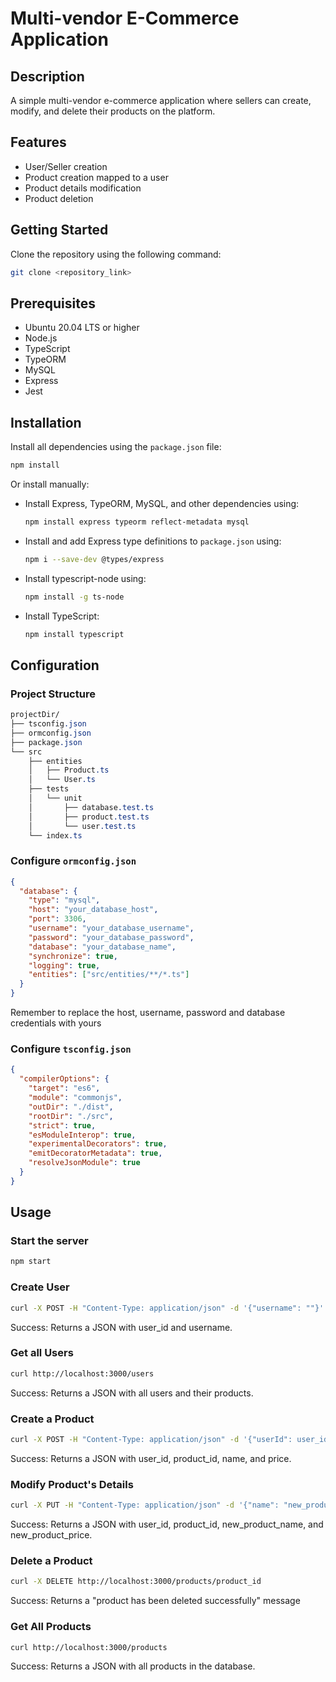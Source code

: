 # Multi-vendor E-Commerce Application

## Description
A simple multi-vendor e-commerce application where sellers can create, modify, and delete their products on the platform.

## Features
- User/Seller creation
- Product creation mapped to a user
- Product details modification
- Product deletion

## Getting Started
Clone the repository using the following command:
```bash
git clone <repository_link>
```

## Prerequisites
- Ubuntu 20.04 LTS or higher
- Node.js
- TypeScript
- TypeORM
- MySQL
- Express
- Jest

## Installation
Install all dependencies using the `package.json` file:
```bash
npm install
```
Or install manually:
- Install Express, TypeORM, MySQL, and other dependencies using:
  ```bash
  npm install express typeorm reflect-metadata mysql
  ```
- Install and add Express type definitions to `package.json` using:
  ```bash
  npm i --save-dev @types/express
  ```
- Install typescript-node using:
  ```bash
  npm install -g ts-node
  ```
- Install TypeScript:
  ```bash
  npm install typescript
  ```

## Configuration
### Project Structure
```css
projectDir/
├── tsconfig.json
├── ormconfig.json
├── package.json
└── src
    ├── entities
    │   ├── Product.ts
    │   └── User.ts
    ├── tests
    │   └── unit
    │       ├── database.test.ts
    │       ├── product.test.ts
    │       └── user.test.ts
    └── index.ts
```

### Configure `ormconfig.json`
```json
{
  "database": {
    "type": "mysql",
    "host": "your_database_host",
    "port": 3306,
    "username": "your_database_username",
    "password": "your_database_password",
    "database": "your_database_name",
    "synchronize": true,
    "logging": true,
    "entities": ["src/entities/**/*.ts"]
  }
}
```
Remember to replace the host, username, password and database credentials with yours

### Configure `tsconfig.json`
```json
{
  "compilerOptions": {
    "target": "es6",
    "module": "commonjs",
    "outDir": "./dist",
    "rootDir": "./src",
    "strict": true,
    "esModuleInterop": true,
    "experimentalDecorators": true,
    "emitDecoratorMetadata": true,
    "resolveJsonModule": true
  }
}
```

## Usage
### Start the server
```bash
npm start
```

### Create User
```bash
curl -X POST -H "Content-Type: application/json" -d '{"username": ""}' http://localhost:3000/users
```
Success: Returns a JSON with user_id and username.

### Get all Users
```bash
curl http://localhost:3000/users
```
Success: Returns a JSON with all users and their products.

### Create a Product
```bash
curl -X POST -H "Content-Type: application/json" -d '{"userId": user_id, "name": "product_name", "price": price_of_product}' http://localhost:3000/products
```
Success: Returns a JSON with user_id, product_id, name, and price.

### Modify Product's Details
```bash
curl -X PUT -H "Content-Type: application/json" -d '{"name": "new_product_name", "price": new_product_price}' http://localhost:3000/products/product_id
```
Success: Returns a JSON with user_id, product_id, new_product_name, and new_product_price.

### Delete a Product
```bash
curl -X DELETE http://localhost:3000/products/product_id
```
Success: Returns a "product has been deleted successfully" message

### Get All Products
```bash
curl http://localhost:3000/products
```
Success: Returns a JSON with all products in the database.
